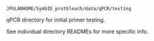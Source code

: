 `JPGLABHOME/SymbID_protbleach/data/qPCR/testing`

qPCR directory for initial primer testing. 

See individual directory READMEs for more specific info.
